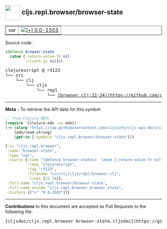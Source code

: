 ## <img width="48px" valign="middle" src="http://i.imgur.com/Hi20huC.png"> cljs.repl.browser/browser-state

 <table border="1">
<tr>

<td>var</td>
<td><a href="https://github.com/cljsinfo/cljs-api-docs/tree/0.0-1503"><img valign="middle" alt="[+] 0.0-1503" src="https://img.shields.io/badge/+-0.0--1503-lightgrey.svg"></a> </td>
</tr>
</table>






Source code:

```clj
(defonce browser-state
  (atom {:return-value-fn nil
         :client-js nil}))
```

 <pre>
clojurescript @ r3123
└── src
    └── clj
        └── cljs
            └── repl
                └── <ins>[browser.clj:22-24](https://github.com/clojure/clojurescript/blob/r3123/src/clj/cljs/repl/browser.clj#L22-L24)</ins>
</pre>


---

__Meta__ - To retrieve the API data for this symbol:

```clj
;; from Clojure REPL
(require '[clojure.edn :as edn])
(-> (slurp "https://raw.githubusercontent.com/cljsinfo/cljs-api-docs/catalog/cljs-api.edn")
    (edn/read-string)
    (get-in [:symbols "cljs.repl.browser/browser-state"]))
```

```clj
{:ns "cljs.repl.browser",
 :name "browser-state",
 :type "var",
 :source {:code "(defonce browser-state\n  (atom {:return-value-fn nil\n         :client-js nil}))",
          :repo "clojurescript",
          :tag "r3123",
          :filename "src/clj/cljs/repl/browser.clj",
          :lines [22 24]},
 :full-name "cljs.repl.browser/browser-state",
 :full-name-encode "cljs.repl.browser_browser-state",
 :history [["+" "0.0-1503"]]}

```

---

__Contributions__ to this document are accepted as Pull Requests to the following file:

 <pre>
[cljsdoc/cljs.repl.browser_browser-state.cljsdoc](https://github.com/cljsinfo/cljs-api-docs/blob/master/cljsdoc/cljs.repl.browser_browser-state.cljsdoc)
</pre>

